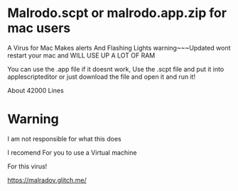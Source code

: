 # Malrodo.scpt or malrodo.app.zip for mac users

A Virus for Mac Makes alerts And Flashing Lights warning~~~Updated wont restart your mac and WILL USE UP A LOT OF RAM

You can use the .app file if it doesnt work,
Use the .scpt file and put it into applescripteditor or just download the file and open it and run it!

About 42000 Lines


# Warning

I am not responsible for what this does

I recomend For you to use a Virtual machine

For this virus!

https://malradov.glitch.me/

